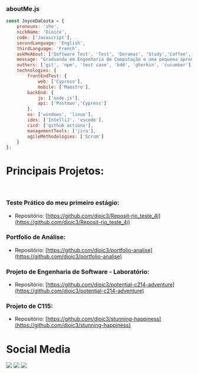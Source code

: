 ### aboutMe.js

```javascript
const JoyceDaCosta = {
    pronouns: 'she',
    nickName: 'Dioice',
    code: ['Javascript'],
    secondLanguage: 'English',
    thirdLanguage: 'French',
    askMeAbout: ['Software Test', 'Test', 'Doramas', 'Study','Coffee','Inatel'],
    message: "Graduanda em Engenharia de Computação e uma pequena aprendiz na área de Qualidade de Software como Quality Assurance Intern na 4intelligence."
    outhers: ['git', 'npm', 'test case', 'bdd', 'gherkin', 'cucumber'],
    technologies: {
        frontEndTest: {
            web: ['Cypress'],
            mobile: ['Maestro'],
        backEnd: {
            js: ['node.js'],
            api: ['Postman','Cypress']
        },
        os: ['windows', 'linux'],
        ides: ['IntelliJ', 'vscode'],
        cicd: ['github actions'],
        managementTools: ['jira'],
        agileMethodologies: ['Scrum']
    }
};
```
  
# **Principais Projetos:**
<br>

### Teste Prático do meu primeiro estágio:
- Repositório: [https://github.com/dioic3/Reposit-rio_teste_4i](https://github.com/dioic3/Reposit-rio_teste_4i)
### Portfolio de Análise: 
- Repositório: [https://github.com/dioic3/portfolio-analise](https://github.com/dioic3/portfolio-analise)
### Projeto de Engenharia de Software - Laboratório: 
- Repositório: [https://github.com/dioic3/potential-c214-adventure](https://github.com/dioic3/potential-c214-adventure)
### Projeto de C115: 
- Repositório: [https://github.com/dioic3/stunning-happiness](https://github.com/dioic3/stunning-happiness)

# **Social Media**
<div> 
  <a href="https://www.instagram.com/diioice/" target="_blank"><img src="https://img.shields.io/badge/-Instagram-%23E4405F?style=for-the-badge&logo=instagram&logoColor=white" target="_blank"></a>
 	<a href="https://www.twitch.tv/euquerocomida" target="_blank"><img src="https://img.shields.io/badge/Twitch-9146FF?style=for-the-badge&logo=twitch&logoColor=white" target="_blank"></a>
  <a href="https://www.linkedin.com/in/joyce-dacosta/" target="_blank"><img src="https://img.shields.io/badge/-LinkedIn-%230077B5?style=for-the-badge&logo=linkedin&logoColor=white" target="_blank"></a>  
</div>

<br>
